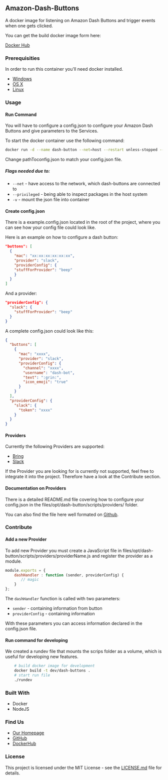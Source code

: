 ## Amazon-Dash-Buttons

A docker image for listening on Amazon Dash Buttons and trigger events when one gets clicked.

You can get the build docker image form here:

[Docker Hub](https://hub.docker.com/r/fusonic/amazon-dash-buttons/)

### Prerequisities


In order to run this container you'll need docker installed.

* [Windows](https://docs.docker.com/windows/started)
* [OS X](https://docs.docker.com/mac/started/)
* [Linux](https://docs.docker.com/linux/started/)

### Usage

#### Run Command

You will have to configure a config.json to configure your Amazon Dash Buttons and give parameters to the Services. 

To start the docker container use the following command: 

```bash
docker run -d --name dash-button --net=host --restart unless-stopped --privileged -v /pathToConfig.json:/config.json fusonic/amazon-dash-buttons:latest
```

Change pathToconfig.json to match your config.json file.

##### Flags needed due to:

* `--net` - have access to the network, which dash-buttons are connected to
* `--privileged` - being able to inspect packages in the host system
* `-v` - mount the json file into container

#### Create config.json

There is a example.config.json located in the root of the project, where you can see how your config file could look like.

Here is an example on how to configure a dash button:

```json 
"buttons": [
  {
    "mac": "xx:xx:xx:xx:xx:xx",
    "provider": "slack",
    "providerConfig": {
    "stuffForProvider": "beep"
    }
  }
]
```

And a provider:

```json
"providerConfig": {
  "slack": {
    "stuffForProvider": "beep"
  }
}
```

A complete config.json could look like this:

```json
{
  "buttons": [
    {
      "mac": "xxxx",
      "provider": "slack",
      "providerConfig": {
        "channel": "xxxx",
        "username": "dash-bot",
        "text": ":grin:",
        "icon_emoji": "true"
      }
    }
  ],
  "providerConfig": {
    "slack": {
      "token": "xxxx"
    }
  }
}
```
#### Providers
Currently the following Providers are supported:
* [Bring](https://getbring.com/)
* [Slack](https://slack.com/)

If the Provider you are looking for is currently not supported, feel free to integrate it into the project. Therefore have a look at the Contribute section.

#### Documentation on Providers

There is a detailed README.md file covering how to configure your config.json in the files/opt/dash-button/scripts/providers/ folder.

You can also find the file here well formated on [Github](https://github.com/fusonic/amazon-dash-buttons/blob/master/files/opt/dash-button/scripts/providers/README.md).
### Contribute
#### Add a new Provider
To add new Provider you must create a JavaScript file in files/opt/dash-button/scripts/providers/providerName.js and register the provider as a module.

```javascript
module.exports = {
    dashHandler : function (sender, providerConfig) {
       // magic
    }
};

```

The `dashHandler` function is called with two parameters:

 * `sender` - containing information from button
 * `providerConfig` - containing information 
 
 With these parameters you can access information declared in the config.json file.
 
#### Run command for developing
We created a rundev file that mounts the scrips folder as a volume, which is useful for developing new features.

``` bash
    # build docker image for development
    docker build -t dev/dash-buttons .
    # start run file
    ./rundev
```
 
### Built With

* Docker
* NodeJS

### Find Us

* [Our Homepage](https://www.fusonic.net/)
* [GitHub](https://github.com/fusonic)
* [DockerHub](https://hub.docker.com/u/fusonic/)

### License

This project is licensed under the MIT License - see the [LICENSE.md](LICENSE.md) file for details.
